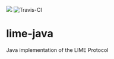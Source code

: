 
<a href="#"><img src="https://take-teamcity.cloudapp.net/app/rest/builds/buildType:(id:Lime_Java)/statusIcon" /></a>
![Travis-CI](https://travis-ci.org/takenet/lime-java.svg?branch=master)

# lime-java
Java implementation of the LIME Protocol
